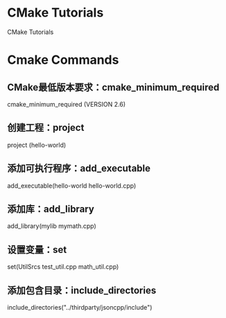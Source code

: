 # CMake Tutorials
CMake Tutorials

# Cmake Commands

## CMake最低版本要求：cmake_minimum_required
cmake_minimum_required (VERSION 2.6)

## 创建工程：project
project (hello-world)

## 添加可执行程序：add_executable
add_executable(hello-world hello-world.cpp)

## 添加库：add_library
add_library(mylib mymath.cpp)

## 设置变量：set
set(UtilSrcs test_util.cpp math_util.cpp)

## 添加包含目录：include_directories
include_directories("../thirdparty/jsoncpp/include")
